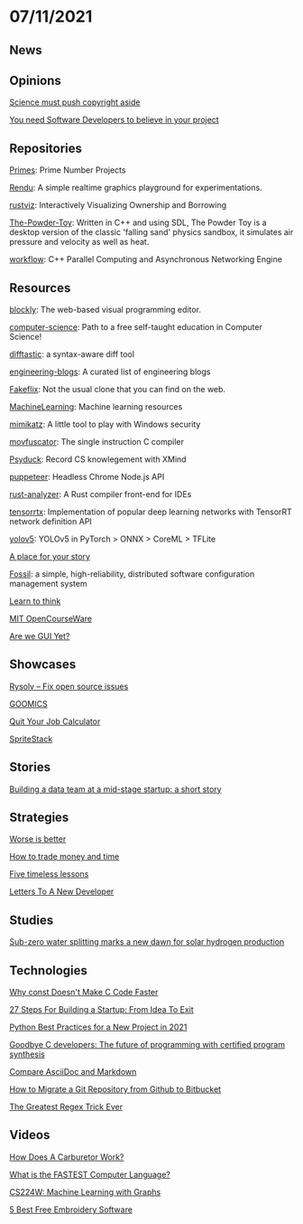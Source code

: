 # 07/11/2021

## News


## Opinions
[Science must push copyright aside](http://www.gnu.org/philosophy/push-copyright-aside.html)

[You need Software Developers to believe in your project](https://iism.org/article/you-need-software-developers-to-believe-in-your-project-45)

## Repositories
[Primes](https://github.com/PlummersSoftwareLLC/Primes/tree/drag-race/PrimeCPP): Prime Number Projects

[Rendu](https://github.com/kosua20/Rendu): A simple realtime graphics playground for experimentations.

[rustviz](https://github.com/rustviz/rustviz): Interactively Visualizing Ownership and Borrowing

[The-Powder-Toy](https://github.com/The-Powder-Toy/The-Powder-Toy): Written in C++ and using SDL, The Powder Toy is a desktop version of the classic 'falling sand' physics sandbox, it simulates air pressure and velocity as well as heat.

[workflow](https://github.com/sogou/workflow): C++ Parallel Computing and Asynchronous Networking Engine

## Resources
[blockly](https://github.com/google/blockly): The web-based visual programming editor.

[computer-science](https://github.com/ossu/computer-science): Path to a free self-taught education in Computer Science!

[difftastic](https://github.com/wilfred/difftastic): a syntax-aware diff tool

[engineering-blogs](https://github.com/kilimchoi/engineering-blogs): A curated list of engineering blogs

[Fakeflix](https://github.com/Th3Wall/Fakeflix): Not the usual clone that you can find on the web.

[MachineLearning](https://github.com/allmachinelearning/MachineLearning): Machine learning resources

[mimikatz](https://github.com/gentilkiwi/mimikatz): A little tool to play with Windows security

[movfuscator](https://github.com/xoreaxeaxeax/movfuscator): The single instruction C compiler

[Psyduck](https://github.com/SmartKeyerror/Psyduck): Record CS knowlegement with XMind

[puppeteer](https://github.com/puppeteer/puppeteer): Headless Chrome Node.js API

[rust-analyzer](https://github.com/rust-analyzer/rust-analyzer): A Rust compiler front-end for IDEs

[tensorrtx](https://github.com/wang-xinyu/tensorrtx): Implementation of popular deep learning networks with TensorRT network definition API

[yolov5](https://github.com/ultralytics/yolov5): YOLOv5 in PyTorch > ONNX > CoreML > TFLite

[A place for your story](https://plumebio.com/)

[Fossil](https://www.fossil-scm.org/home/doc/trunk/www/index.wiki): a simple, high-reliability, distributed software configuration management system

[Learn to think](https://brilliant.org/)

[MIT OpenCourseWare](https://ocw.mit.edu/)

[Are we GUI Yet?](https://www.areweguiyet.com/)

## Showcases
[Rysolv – Fix open source issues](https://rysolv.com/)

[GOOMICS](https://goomics.net/)

[Quit Your Job Calculator](https://www.gosquared.com/indie-hacker-calculator/)

[SpriteStack](https://spritestack.io/)

## Stories
[Building a data team at a mid-stage startup: a short story](https://erikbern.com/2021/07/07/the-data-team-a-short-story.html)

## Strategies
[Worse is better](https://en.wikipedia.org/wiki/Worse_is_better)

[How to trade money and time](https://meteuphoric.com/2014/03/25/how-to-trade-money-and-time/)

[Five timeless lessons](https://productlessons.substack.com/p/five-timeless-lessons)

[Letters To A New Developer](https://letterstoanewdeveloper.com/)

## Studies
[Sub-zero water splitting marks a new dawn for solar hydrogen production](https://www.chemistryworld.com/news/sub-zero-water-splitting-marks-a-new-dawn-for-solar-hydrogen-production/4013887.article)

## Technologies
[Why const Doesn't Make C Code Faster](https://theartofmachinery.com/2019/08/12/c_const_isnt_for_performance.html)

[27 Steps For Building a Startup: From Idea To Exit](https://visionxpartners.com/build-startup/)

[Python Best Practices for a New Project in 2021](https://mitelman.engineering/blog/python-best-practice/automating-python-best-practices-for-a-new-project/)

[Goodbye C developers: The future of programming with certified program synthesis](https://gopiandcode.uk/logs/log-certified-synthesis.html)

[Compare AsciiDoc and Markdown](https://docs.asciidoctor.org/asciidoc/latest/asciidoc-vs-markdown/)

[How to Migrate a Git Repository from Github to Bitbucket](https://www.bluelabellabs.com/blog/how-to-migrate-git-repository-from-github-to-bitbucket/)

[The Greatest Regex Trick Ever](http://www.rexegg.com/regex-best-trick.html)

## Videos
[How Does A Carburetor Work?](https://www.youtube.com/watch?v=toVfvRhWbj8)

[What is the FASTEST Computer Language?](https://www.youtube.com/watch?v=tQtFdsEcK_s)

[CS224W: Machine Learning with Graphs](https://www.youtube.com/playlist?list=PLoROMvodv4rPLKxIpqhjhPgdQy7imNkDn)

[5 Best Free Embroidery Software](https://www.youtube.com/watch?v=Y8iHcmX0100&t=3s)

